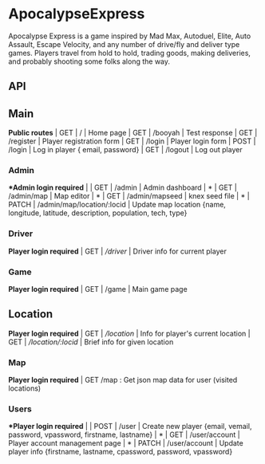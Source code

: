 # ApocalypseExpress

Apocalypse Express is a game inspired by Mad Max, Autoduel, Elite, Auto Assault, Escape Velocity, and any number of drive/fly and deliver type games. Players travel from hold to hold, trading goods, making deliveries, and probably shooting some folks along the way.

## API

## Main
**Public routes**
| GET  | / | Home page
| GET  | /booyah | Test response
| GET  | /register | Player registration form
| GET  | /login | Player login form
| POST | /login | Log in player { email, password}
| GET  | /logout | Log out player

### Admin
**\*Admin login required**
|  | GET | /admin | Admin dashboard
| * | GET | /admin/map | Map editor
| * | GET | /admin/mapseed | knex seed file
| * | PATCH | /admin/map/location/:locid | Update map location {name, longitude, latitude, description, population, tech, type}

### Driver
**Player login required**
| GET | */driver* | Driver info for current player

### Game
**Player login required**
| GET | /game | Main game page

## Location
**Player login required**
| GET | */location* | Info for player's current location
| GET | */location/:locid* | Brief info for given location 

### Map
**Player login required**
| GET /map : Get json map data for user (visited locations)

### Users
**\*Player login required**
| | POST  | /user | Create new player {email, vemail, password, vpassword, firstname, lastname}
| * | GET   | /user/account | Player account management page
| * | PATCH | /user/account | Update player info {firstname, lastname, cpassword, password, vpassword}
